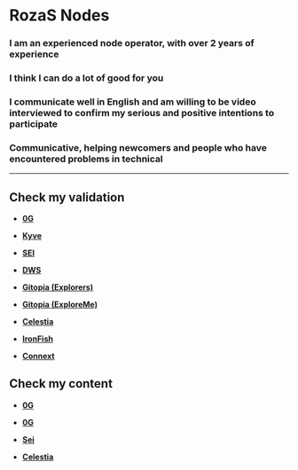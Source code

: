 # RozaS Nodes

### I am an experienced node operator, with over 2 years of experience
### I think I can do a lot of good for you
### I communicate well in English and am willing to be video interviewed to confirm my serious and positive intentions to participate
### Communicative, helping newcomers and people who have encountered problems in technical

---

## Check my validation

- **[0G](https://explorer.validator247.com/zero-gravity-testnet/staking/0gvaloper1ddx3h7f9ysn70dhywq2wtekrspjkrc70sh0waw)**

- **[Kyve](https://kyve.explorers.guru/validator/kyvevaloper1n578zlh7v9yu3nrrp7jkjqz4n9w079gf497y93)**

- **[SEI](https://sei.explorers.guru/validator/seivaloper18em2ykq0vjahe2sl4lt3tavr096d76astkscew)**

- **[DWS](https://dws.explorers.guru/validator/dewebvaloper1ut07nc98fhrxhu65js6g3m46dzphrl7kr90djj)**

- **[Gitopia (Explorers)](https://gitopia.explorers.guru/validator/gitopiavaloper1s9k2c8emwcgy6v4qty2tc9nkh39g70a5fmnutx)**

- **[Gitopia (ExploreMe)](https://gitopia.exploreme.pro/validator/gitopiavaloper1s9k2c8emwcgy6v4qty2tc9nkh39g70a5fmnutx)**

- **[Celestia](https://celestia.explorers.guru/validator/celestiavaloper1rmujezxgnw66qspymy7pgxx0e2j49j97vxu39z)**

- **[IronFish](https://testnet.ironfish.network/users/61421)**

- **[Connext](https://testnet.amarok.connextscan.io/router/0x2cF6Ab5B5Acc79571d1566f2359745Ff8e87571C)**

## Check my content

- **[0G]()**

- **[0G]()**

- **[Sei]()**

- **[Celestia]()**

